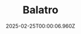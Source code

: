 ---
title: "Balatro"
id: 2379780
date: 2025-02-25T00:00:06.960Z
link: games/steam/recent/balatro
image: http://media.steampowered.com/steamcommunity/public/images/apps/2379780/b6018068070ab0e23561694c11f7950dd6f4c752.jpg
playtime_2weeks: 590
playtime_forever: 6846
playtime_windows_forever: 0
playtime_mac_forever: 192
playtime_linux_forever: 6653
playtime_deck_forever: 6653
---